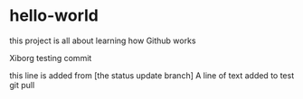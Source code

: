 # hello-world
this project is all about learning how Github works

Xiborg 
testing commit

this line is added from [the status update branch]
A line of text added to test git pull
